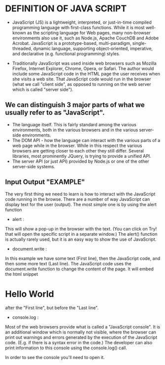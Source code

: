 # DEFINITION OF JAVA SCRIPT

- JavaScript (JS) is a lightweight, interpreted, or just-in-time compiled programming language with first-class functions. While it is most well-known as the scripting language for Web pages, many non-browser environments also use it, such as Node.js, Apache CouchDB and Adobe Acrobat. JavaScript is a prototype-based, multi-paradigm, single-threaded, dynamic language, supporting object-oriented, imperative, and declarative (e.g. functional programming) styles.

- Traditionally JavaScript was used inside web browsers such as Mozilla Firefox, Internet Explorer, Chrome, Opera, or Safari. The author would include some JavaScript code in the HTML page the user receives when she visits a web site. That JavaScript code would run in the browser (what we call "client side", as opposed to running on the web server which is called "server side"). 
## We can distinguish 3 major parts of what we usually refer to as "JavaScript".

- The language itself. This is fairly standard among the various environments, both in the various browsers and in the various server-side environments.
- The DOM API - how the language can interact with the various parts of a web page while in the browser. While in this respect the various browsers are getting closer to each other they still differ. Several libraries, most prominently JQuery, is trying to provide a unified API.
- The server API (or just API) provided by Node.js or one of the other server-side systems.

## Input Output "EXAMPLE"

The very first thing we need to learn is how to interact with the JavaScript code running in the browse. There are a number of way JavaScript can display text for the user (output). The most simple one is by using the alert function

- alert :

This will show a pop-up in the browser with the text. (You can click on Try! that will open the specific script in a separate window.) The alert() function is actually rarely used, but it is an easy way to show the use of JavaScript.

- document.write :

In this example we have some text (First line), then the JavaScript code, and then some more text (Last line). The JavaScript code uses the document.write function to change the content of the page. It will embed the html snippet <h1>Hello World</h1> after the "First line", but before the "Last line".

- console.log :

Most of the web browsers provide what is called a "JavaScript console". It is an additional window which is normally not visible, where the browser can print out warnings and errors generated by the execution of the JavaScript code. (E.g. if there is a syntax error in the code.) The developer can also print information to this console using the console.log() call.

In order to see the console you'll need to open it.